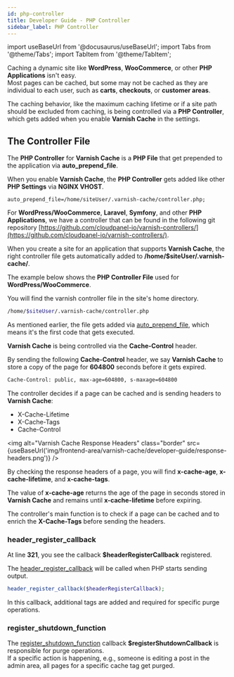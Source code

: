 ```yaml
---
id: php-controller
title: Developer Guide - PHP Controller
sidebar_label: PHP Controller
---
```


import useBaseUrl from '@docusaurus/useBaseUrl';
import Tabs from '@theme/Tabs';
import TabItem from '@theme/TabItem';

Caching a dynamic site like **WordPress**, **WooCommerce**, or other **PHP Applications** isn't easy. <br />
Most pages can be cached, but some may not be cached as they are individual to each user, such as **carts**, **checkouts**, or **customer areas**.

The caching behavior, like the maximum caching lifetime or if a site path should be excluded from caching, 
is being controlled via a **PHP Controller**, which gets added when you enable **Varnish Cache** in the settings.

## The Controller File

The **PHP Controller** for **Varnish Cache** is a **PHP File** that get prepended to the application via **auto_prepend_file**.

When you enable **Varnish Cache**, the **PHP Controller** gets added like other **PHP Settings** via **NGINX VHOST**.

```
auto_prepend_file=/home/siteUser/.varnish-cache/controller.php;
```

For **WordPress/WooCommerce**, **Laravel**, **Symfony**, and other **PHP Applications**, we have a controller 
that can be found in the following git repository [https://github.com/cloudpanel-io/varnish-controllers/](https://github.com/cloudpanel-io/varnish-controllers/).

When you create a site for an application that supports **Varnish Cache**, the right controller file gets automatically added to **/home/$siteUser/.varnish-cache/**.

The example below shows the **PHP Controller File** used for **WordPress/WooCommerce**.

You will find the varnish controller file in the site's home directory.

```bash
/home/$siteUser/.varnish-cache/controller.php
```

As mentioned earlier, the file gets added via [auto_prepend_file](https://www.php.net/manual/en/ini.core.php#ini.sect.data-handling), which means it's the first code that gets executed.

**Varnish Cache** is being controlled via the **Cache-Control** header.

By sending the following **Cache-Control** header, we say **Varnish Cache** to store a copy of the page for **604800** seconds before it gets expired.

```bash
Cache-Control: public, max-age=604800, s-maxage=604800
```

The controller decides if a page can be cached and is sending headers to **Varnish Cache**:

* X-Cache-Lifetime
* X-Cache-Tags
* Cache-Control

<img alt="Varnish Cache Response Headers" class="border" src={useBaseUrl('img/frontend-area/varnish-cache/developer-guide/response-headers.png')} />

By checking the response headers of a page, you will find **x-cache-age**, **x-cache-lifetime**, and **x-cache-tags**.

The value of **x-cache-age** returns the age of the page in seconds stored in **Varnish Cache** and remains until **x-cache-lifetime** before expiring.

The controller's main function is to check if a page can be cached and to enrich the **X-Cache-Tags** before sending the headers.

### header_register_callback

At line **321**, you see the callback **$headerRegisterCallback** registered.

The [header_register_callback](https://www.php.net/manual/en/function.header-register-callback.php) will be called when PHP starts sending output.

```php
header_register_callback($headerRegisterCallback);
```

In this callback, additional tags are added and required for specific purge operations.

### register_shutdown_function

The [register_shutdown_function](https://www.php.net/manual/en/function.register-shutdown-function.php) callback **$registerShutdownCallback** is responsible for purge operations. <br />
If a specific action is happening, e.g., someone is editing a post in the admin area, all pages for a specific cache tag get purged.

<iframe width="100%" frameborder="0" height="7150" src="data:text/html;charset=utf-8, <head><base target='_blank' /></head><body><script src='https://gist.github.com/cloudpanel-io/fc38c8ca468e4348747dbaa897edde89.js'></script></body>"></iframe>

## Custom Applications

You can set the caching lifetime to your needs for custom **PHP Applications** based on **Laravel**, **Symfony**, or other **PHP frameworks**.

For example, if you have a page that should only be cached for 10 minutes, you can call the static method **setCacheLifetime**.

```php
ClpVarnish::setCacheLifetime(600);
```

For enriching cache tags, e.g., a list of product ids, you can call the static method **addCacheTag**. <br />
Make sure that you use the cache-tag prefix in front.

```php
<?php
$cacheTagPrefix = ClpVarnish::getCacheTagPrefix();
$cacheTag = sprintf('%s-%s', $cacheTagPrefix, 'my-cache-tag');
ClpVarnish::addCacheTag($cacheTag);
```

## Developer Mode

When the developer mode is enabled, all purge requests are logged into the following log file:

```
/home/$siteUser/logs/varnish-cache/purge.log
```

To enable the developer mode, do the following:

1. Login via **SSH** with the site user.

2. Open the **controller.php** file:

```
nano ~/.varnish-cache/controller.php
```

3. Set **VARNISH_DEVELOPER_MODE** to **true**:

```php
define('VARNISH_DEVELOPER_MODE', true);
```

4. Tail the **purge.log** to see the **purges**:

```
tail -f ~/logs/varnish-cache/purge.log -n1000
```